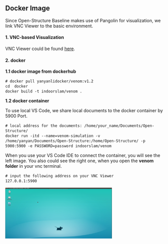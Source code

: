 ## Docker Image

Since Open-Structure Baseline makes use of Pangolin for visualization, we link VNC Viewer to the basic environment. 

#### 1. VNC-based Visualization 

VNC Viewer could be found [here](https://www.realvnc.com/en/connect/download/viewer/). 

#### 2. docker 

**1.1 docker image from dockerhub**

```
# docker pull yanyanlidocker/venom:v1.2
cd  docker
docker build -t indoorslam/venom .
```
**1.2 docker container**

To use local VS Code, we share local documents to the docker container by 5900 Port.

```
# local address for the documents: /home/your_name/Documents/Open-Structure/
docker run -itd --name=venom-simulation -v /home/yanyan/Documents/Open-Structure:/home/Open-Structure/ -p 5900:5900 -e PASSWORD=password indoorslam/venom 
```

When you use your VS Code IDE to connect the container, you will see the left image. You also could see the right one, when you open the **venom folder** in your vnc terminal.

```
# input the following address on your VNC Viewer
127.0.0.1:5900 
```

<img src="../../images/docker.png" alt="docker" style="zoom:33%;" />